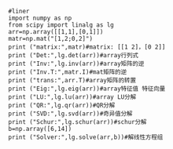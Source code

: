 
    #liner
    import numpy as np
    from scipy import linalg as lg
    arr=np.array([[1,1],[0,1]])
    matr=np.mat("[1,2;0,2]")
    print ("matrix:",matr)#matrix: [[1 2]，[0 2]]
    print ("Det:",lg.det(arr))#array行列式
    print ("Inv:",lg.inv(arr))#array矩阵的逆
    print ("Inv.T:",matr.I)#mat矩阵的逆
    print ("trans:",arr.T)#array矩阵的转置
    print ("Eig:",lg.eig(arr))#array特征值 特征向量
    print ("LU:",lg.lu(arr))#array LU分解
    print ("QR:",lg.qr(arr))#QR分解
    print ("SVD:",lg.svd(arr))#奇异值分解
    print ("Schur:",lg.schur(arr))#schur分解
    b=np.array([6,14])
    print ("Solver:",lg.solve(arr,b))#解线性方程组

